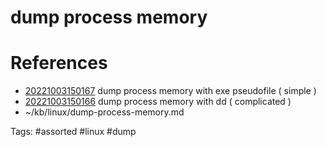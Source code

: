 # dump process memory

# References
- [20221003150167](/zet/20221003150167/README.md) dump process memory with exe pseudofile ( simple )
- [20221003150166](/zet/20221003150166/README.md) dump process memory with dd ( complicated )
- ~/kb/linux/dump-process-memory.md

Tags:
    #assorted #linux #dump
